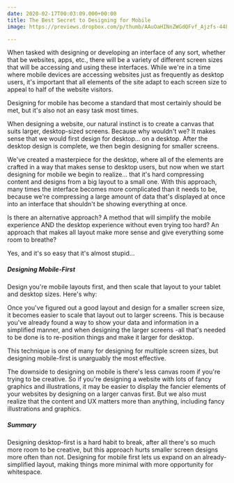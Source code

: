```yaml
---
date: 2020-02-17T00:03:09.000+00:00
title: The Best Secret to Designing for Mobile
image: https://previews.dropbox.com/p/thumb/AAuOaHINnZWGdQFvf_Ajzfs-44FVpR0JqR4Vv315S_SD9YQCMTw1R5YNVeFefIhGJERY4x_B4pByyMsIp8yANshblvrjjScVJ3Yd-7b_x7gfAHS-FZaSwZ10GDXeZQL2MQz-L1-O5MuAsVOUhqvA4hZtZiXGGh-sj18cJsKrE-KK_-NSavx6HVYGRrecwYTjx4h-dvcFPVpmVcR4afGz08V_u1V0-UwyNZumST6Ta5p_7HWb588DWXvrBx8OPMO6x3rYNRd_6x-WZfWBOE1bBfwSag-Fh22YNSP6t-DS0-N71P6zpAxFHsqA0LtBaCX_q1_BoKdatW0XmT3ncYax27L8/p.png?fv_content=true&size_mode=5

---
```

When tasked with designing or developing an interface of any sort, whether that be websites, apps, etc., there will be a variety of different screen sizes that will be accessing and using these interfaces. While we're in a time where mobile devices are accessing websites just as frequently as desktop users, it's important that all elements of the site adapt to each screen size to appeal to half of the website visitors. 

Designing for mobile has become a standard that most certainly should be met, but it's also not an easy task most times.

When designing a website, our natural instinct is to create a canvas that suits larger, desktop-sized screens. Because why wouldn't we? It makes sense that we would first design for desktop... on a desktop. After the desktop design is complete, we then begin designing for smaller screens.

We've created a masterpiece for the desktop, where all of the elements are crafted in a way that makes sense to desktop users, but now when we start designing for mobile we begin to realize... that it's hard compressing content and designs from a big layout to a small one. With this approach, many times the interface becomes more complicated than it needs to be, because we're compressing a large amount of data that's displayed at once into an interface that shouldn't be showing everything at once.

Is there an alternative approach? A method that will simplify the mobile experience AND the desktop experience without even trying too hard? An approach that makes all layout make more sense and give everything some room to breathe?

Yes, and it's so easy that it's almost stupid...

##### Designing Mobile-First

Design you're mobile layouts first, and then scale that layout to your tablet and desktop sizes. Here's why:

Once you've figured out a good layout and design for a smaller screen size, it becomes easier to scale that layout out to larger screens. This is because you've already found a way to show your data and information in a simplified manner, and when designing the larger screens -all that's needed to be done is to re-position things and make it larger for desktop.

This technique is one of many for designing for multiple screen sizes, but designing mobile-first is unarguably the most effective.

The downside to designing on mobile is there's less canvas room if you're trying to be creative. So if you're designing a website with lots of fancy graphics and illustrations, it may be easier to display the fancier elements of your websites by designing on a larger canvas first. But we also must realize that the content and UX matters more than anything, including fancy illustrations and graphics.

##### Summary

Designing desktop-first is a hard habit to break, after all there's so much more room to be creative, but this approach hurts smaller screen designs more often than not. Designing for mobile first lets us expand on an already-simplified layout, making things more minimal with more opportunity for whitespace.